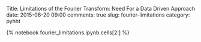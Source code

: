 Title: Limitations of the Fourier Transform: Need For a Data Driven Approach
date: 2015-06-20 09:00
comments: true
slug: fourier-limitations
category: pyhht

{% notebook fourier_limitations.ipynb cells[2:] %}
